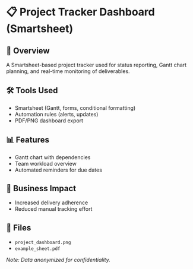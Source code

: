 # 📋 Project Tracker Dashboard (Smartsheet)

## 📌 Overview
A Smartsheet-based project tracker used for status reporting, Gantt chart planning, and real-time monitoring of deliverables.

## 🛠 Tools Used
- Smartsheet (Gantt, forms, conditional formatting)
- Automation rules (alerts, updates)
- PDF/PNG dashboard export

## 📊 Features
- Gantt chart with dependencies
- Team workload overview
- Automated reminders for due dates

## 🎯 Business Impact
- Increased delivery adherence
- Reduced manual tracking effort

## 📎 Files
- `project_dashboard.png`
- `example_sheet.pdf`

*Note: Data anonymized for confidentiality.*
